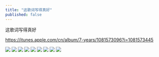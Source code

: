 ```yaml
---
title: "这歌词写得真好"
published: false
---
```

这歌词写得真好

https://itunes.apple.com/cn/album/7-years/1081573096?i=1081573445

![](./1.jpg)
![](./2.jpg)
![](./3.jpg)
![](./4.jpg)
![](./5.jpg)
![](./6.jpg)
![](./7.jpg)
![](./8.jpg)
![](./9.jpg)
